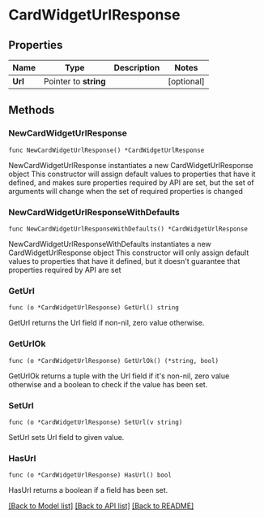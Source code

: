 # CardWidgetUrlResponse

## Properties

Name | Type | Description | Notes
------------ | ------------- | ------------- | -------------
**Url** | Pointer to **string** |  | [optional] 

## Methods

### NewCardWidgetUrlResponse

`func NewCardWidgetUrlResponse() *CardWidgetUrlResponse`

NewCardWidgetUrlResponse instantiates a new CardWidgetUrlResponse object
This constructor will assign default values to properties that have it defined,
and makes sure properties required by API are set, but the set of arguments
will change when the set of required properties is changed

### NewCardWidgetUrlResponseWithDefaults

`func NewCardWidgetUrlResponseWithDefaults() *CardWidgetUrlResponse`

NewCardWidgetUrlResponseWithDefaults instantiates a new CardWidgetUrlResponse object
This constructor will only assign default values to properties that have it defined,
but it doesn't guarantee that properties required by API are set

### GetUrl

`func (o *CardWidgetUrlResponse) GetUrl() string`

GetUrl returns the Url field if non-nil, zero value otherwise.

### GetUrlOk

`func (o *CardWidgetUrlResponse) GetUrlOk() (*string, bool)`

GetUrlOk returns a tuple with the Url field if it's non-nil, zero value otherwise
and a boolean to check if the value has been set.

### SetUrl

`func (o *CardWidgetUrlResponse) SetUrl(v string)`

SetUrl sets Url field to given value.

### HasUrl

`func (o *CardWidgetUrlResponse) HasUrl() bool`

HasUrl returns a boolean if a field has been set.


[[Back to Model list]](../README.md#documentation-for-models) [[Back to API list]](../README.md#documentation-for-api-endpoints) [[Back to README]](../README.md)


